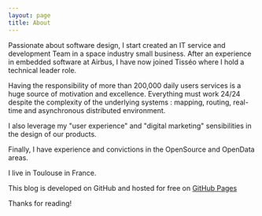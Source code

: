 ```yaml
---
layout: page
title: About
---
```


Passionate about software design, I start created an IT service and development Team in a space industry small business.
After an experience in embedded software at Airbus, I have now joined Tisséo where I hold a technical leader role.

Having the responsibility of more than 200,000 daily users services is a huge source of motivation and excellence.
Everything must work 24/24 despite the complexity of the underlying systems : mapping, routing, real-time and asynchronous distributed environment.

I also leverage my "user experience" and "digital marketing" sensibilities in the design of our products.

Finally, I have experience and convictions in the OpenSource and OpenData areas.

I live in Toulouse in France.

This blog is developed on GitHub and hosted for free on [GitHub Pages](https://pages.github.com)

Thanks for reading!
